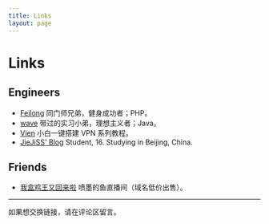 ```yaml
---
title: Links
layout: page
---
```


# Links

## Engineers

- [Feilong](http://feilong.tech/) 同门师兄弟，健身成功者；PHP。
- [wave](http://imbotao.top/) 带过的实习小弟，理想主义者；Java。
- [Vien](https://vien.tech/) 小白一键搭建 VPN 系列教程。
- [JieJiSS' Blog](https://blog.jiejiss.com/) Student, 16. Studying in Beijing, China.

## Friends

- [我盒鸡王又回来啦](http://penmodeyu.com) 喷墨的鱼直播间（域名低价出售）。

---

如果想交换链接，请在评论区留言。
